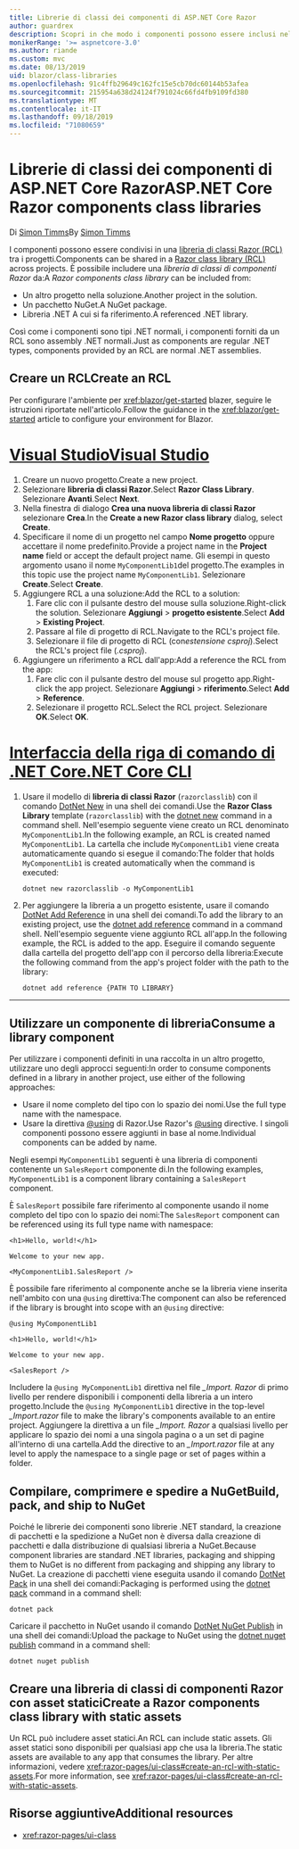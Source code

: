 ```yaml
---
title: Librerie di classi dei componenti di ASP.NET Core Razor
author: guardrex
description: Scopri in che modo i componenti possono essere inclusi nelle app blazer da una libreria di componenti esterna.
monikerRange: '>= aspnetcore-3.0'
ms.author: riande
ms.custom: mvc
ms.date: 08/13/2019
uid: blazor/class-libraries
ms.openlocfilehash: 91c4ffb29649c162fc15e5cb70dc60144b53afea
ms.sourcegitcommit: 215954a638d24124f791024c66fd4fb9109fd380
ms.translationtype: MT
ms.contentlocale: it-IT
ms.lasthandoff: 09/18/2019
ms.locfileid: "71080659"
---
```

# <a name="aspnet-core-razor-components-class-libraries"></a><span data-ttu-id="c39c4-103">Librerie di classi dei componenti di ASP.NET Core Razor</span><span class="sxs-lookup"><span data-stu-id="c39c4-103">ASP.NET Core Razor components class libraries</span></span>

<span data-ttu-id="c39c4-104">Di [Simon Timms](https://github.com/stimms)</span><span class="sxs-lookup"><span data-stu-id="c39c4-104">By [Simon Timms](https://github.com/stimms)</span></span>

<span data-ttu-id="c39c4-105">I componenti possono essere condivisi in una [libreria di classi Razor (RCL)](xref:razor-pages/ui-class) tra i progetti.</span><span class="sxs-lookup"><span data-stu-id="c39c4-105">Components can be shared in a [Razor class library (RCL)](xref:razor-pages/ui-class) across projects.</span></span> <span data-ttu-id="c39c4-106">È possibile includere una *libreria di classi di componenti Razor* da:</span><span class="sxs-lookup"><span data-stu-id="c39c4-106">A *Razor components class library* can be included from:</span></span>

* <span data-ttu-id="c39c4-107">Un altro progetto nella soluzione.</span><span class="sxs-lookup"><span data-stu-id="c39c4-107">Another project in the solution.</span></span>
* <span data-ttu-id="c39c4-108">Un pacchetto NuGet.</span><span class="sxs-lookup"><span data-stu-id="c39c4-108">A NuGet package.</span></span>
* <span data-ttu-id="c39c4-109">Libreria .NET A cui si fa riferimento.</span><span class="sxs-lookup"><span data-stu-id="c39c4-109">A referenced .NET library.</span></span>

<span data-ttu-id="c39c4-110">Così come i componenti sono tipi .NET normali, i componenti forniti da un RCL sono assembly .NET normali.</span><span class="sxs-lookup"><span data-stu-id="c39c4-110">Just as components are regular .NET types, components provided by an RCL are normal .NET assemblies.</span></span>

## <a name="create-an-rcl"></a><span data-ttu-id="c39c4-111">Creare un RCL</span><span class="sxs-lookup"><span data-stu-id="c39c4-111">Create an RCL</span></span>

<span data-ttu-id="c39c4-112">Per configurare l'ambiente per <xref:blazor/get-started> blazer, seguire le istruzioni riportate nell'articolo.</span><span class="sxs-lookup"><span data-stu-id="c39c4-112">Follow the guidance in the <xref:blazor/get-started> article to configure your environment for Blazor.</span></span>

# <a name="visual-studiotabvisual-studio"></a>[<span data-ttu-id="c39c4-113">Visual Studio</span><span class="sxs-lookup"><span data-stu-id="c39c4-113">Visual Studio</span></span>](#tab/visual-studio)

1. <span data-ttu-id="c39c4-114">Creare un nuovo progetto.</span><span class="sxs-lookup"><span data-stu-id="c39c4-114">Create a new project.</span></span>
1. <span data-ttu-id="c39c4-115">Selezionare **libreria di classi Razor**.</span><span class="sxs-lookup"><span data-stu-id="c39c4-115">Select **Razor Class Library**.</span></span> <span data-ttu-id="c39c4-116">Selezionare **Avanti**.</span><span class="sxs-lookup"><span data-stu-id="c39c4-116">Select **Next**.</span></span>
1. <span data-ttu-id="c39c4-117">Nella finestra di dialogo **Crea una nuova libreria di classi Razor** selezionare **Crea**.</span><span class="sxs-lookup"><span data-stu-id="c39c4-117">In the **Create a new Razor class library** dialog, select **Create**.</span></span>
1. <span data-ttu-id="c39c4-118">Specificare il nome di un progetto nel campo **Nome progetto** oppure accettare il nome predefinito.</span><span class="sxs-lookup"><span data-stu-id="c39c4-118">Provide a project name in the **Project name** field or accept the default project name.</span></span> <span data-ttu-id="c39c4-119">Gli esempi in questo argomento usano il nome `MyComponentLib1`del progetto.</span><span class="sxs-lookup"><span data-stu-id="c39c4-119">The examples in this topic use the project name `MyComponentLib1`.</span></span> <span data-ttu-id="c39c4-120">Selezionare **Create**.</span><span class="sxs-lookup"><span data-stu-id="c39c4-120">Select **Create**.</span></span>
1. <span data-ttu-id="c39c4-121">Aggiungere RCL a una soluzione:</span><span class="sxs-lookup"><span data-stu-id="c39c4-121">Add the RCL to a solution:</span></span>
   1. <span data-ttu-id="c39c4-122">Fare clic con il pulsante destro del mouse sulla soluzione.</span><span class="sxs-lookup"><span data-stu-id="c39c4-122">Right-click the solution.</span></span> <span data-ttu-id="c39c4-123">Selezionare **Aggiungi** > **progetto esistente**.</span><span class="sxs-lookup"><span data-stu-id="c39c4-123">Select **Add** > **Existing Project**.</span></span>
   1. <span data-ttu-id="c39c4-124">Passare al file di progetto di RCL.</span><span class="sxs-lookup"><span data-stu-id="c39c4-124">Navigate to the RCL's project file.</span></span>
   1. <span data-ttu-id="c39c4-125">Selezionare il file di progetto di RCL (con*estensione csproj*).</span><span class="sxs-lookup"><span data-stu-id="c39c4-125">Select the RCL's project file (*.csproj*).</span></span>
1. <span data-ttu-id="c39c4-126">Aggiungere un riferimento a RCL dall'app:</span><span class="sxs-lookup"><span data-stu-id="c39c4-126">Add a reference the RCL from the app:</span></span>
   1. <span data-ttu-id="c39c4-127">Fare clic con il pulsante destro del mouse sul progetto app.</span><span class="sxs-lookup"><span data-stu-id="c39c4-127">Right-click the app project.</span></span> <span data-ttu-id="c39c4-128">Selezionare **Aggiungi** > **riferimento**.</span><span class="sxs-lookup"><span data-stu-id="c39c4-128">Select **Add** > **Reference**.</span></span>
   1. <span data-ttu-id="c39c4-129">Selezionare il progetto RCL.</span><span class="sxs-lookup"><span data-stu-id="c39c4-129">Select the RCL project.</span></span> <span data-ttu-id="c39c4-130">Selezionare **OK**.</span><span class="sxs-lookup"><span data-stu-id="c39c4-130">Select **OK**.</span></span>

# <a name="net-core-clitabnetcore-cli"></a>[<span data-ttu-id="c39c4-131">Interfaccia della riga di comando di .NET Core</span><span class="sxs-lookup"><span data-stu-id="c39c4-131">.NET Core CLI</span></span>](#tab/netcore-cli)

1. <span data-ttu-id="c39c4-132">Usare il modello di **libreria di classi Razor** (`razorclasslib`) con il comando [DotNet New](/dotnet/core/tools/dotnet-new) in una shell dei comandi.</span><span class="sxs-lookup"><span data-stu-id="c39c4-132">Use the **Razor Class Library** template (`razorclasslib`) with the [dotnet new](/dotnet/core/tools/dotnet-new) command in a command shell.</span></span> <span data-ttu-id="c39c4-133">Nell'esempio seguente viene creato un RCL denominato `MyComponentLib1`.</span><span class="sxs-lookup"><span data-stu-id="c39c4-133">In the following example, an RCL is created named `MyComponentLib1`.</span></span> <span data-ttu-id="c39c4-134">La cartella che include `MyComponentLib1` viene creata automaticamente quando si esegue il comando:</span><span class="sxs-lookup"><span data-stu-id="c39c4-134">The folder that holds `MyComponentLib1` is created automatically when the command is executed:</span></span>

   ```dotnetcli
   dotnet new razorclasslib -o MyComponentLib1
   ```

1. <span data-ttu-id="c39c4-135">Per aggiungere la libreria a un progetto esistente, usare il comando [DotNet Add Reference](/dotnet/core/tools/dotnet-add-reference) in una shell dei comandi.</span><span class="sxs-lookup"><span data-stu-id="c39c4-135">To add the library to an existing project, use the [dotnet add reference](/dotnet/core/tools/dotnet-add-reference) command in a command shell.</span></span> <span data-ttu-id="c39c4-136">Nell'esempio seguente viene aggiunto RCL all'app.</span><span class="sxs-lookup"><span data-stu-id="c39c4-136">In the following example, the RCL is added to the app.</span></span> <span data-ttu-id="c39c4-137">Eseguire il comando seguente dalla cartella del progetto dell'app con il percorso della libreria:</span><span class="sxs-lookup"><span data-stu-id="c39c4-137">Execute the following command from the app's project folder with the path to the library:</span></span>

   ```dotnetcli
   dotnet add reference {PATH TO LIBRARY}
   ```

---

## <a name="consume-a-library-component"></a><span data-ttu-id="c39c4-138">Utilizzare un componente di libreria</span><span class="sxs-lookup"><span data-stu-id="c39c4-138">Consume a library component</span></span>

<span data-ttu-id="c39c4-139">Per utilizzare i componenti definiti in una raccolta in un altro progetto, utilizzare uno degli approcci seguenti:</span><span class="sxs-lookup"><span data-stu-id="c39c4-139">In order to consume components defined in a library in another project, use either of the following approaches:</span></span>

* <span data-ttu-id="c39c4-140">Usare il nome completo del tipo con lo spazio dei nomi.</span><span class="sxs-lookup"><span data-stu-id="c39c4-140">Use the full type name with the namespace.</span></span>
* <span data-ttu-id="c39c4-141">Usare la direttiva [ \@using](xref:mvc/views/razor#using) di Razor.</span><span class="sxs-lookup"><span data-stu-id="c39c4-141">Use Razor's [\@using](xref:mvc/views/razor#using) directive.</span></span> <span data-ttu-id="c39c4-142">I singoli componenti possono essere aggiunti in base al nome.</span><span class="sxs-lookup"><span data-stu-id="c39c4-142">Individual components can be added by name.</span></span>

<span data-ttu-id="c39c4-143">Negli esempi `MyComponentLib1` seguenti è una libreria di componenti contenente un `SalesReport` componente di.</span><span class="sxs-lookup"><span data-stu-id="c39c4-143">In the following examples, `MyComponentLib1` is a component library containing a `SalesReport` component.</span></span>

<span data-ttu-id="c39c4-144">È `SalesReport` possibile fare riferimento al componente usando il nome completo del tipo con lo spazio dei nomi:</span><span class="sxs-lookup"><span data-stu-id="c39c4-144">The `SalesReport` component can be referenced using its full type name with namespace:</span></span>

```cshtml
<h1>Hello, world!</h1>

Welcome to your new app.

<MyComponentLib1.SalesReport />
```

<span data-ttu-id="c39c4-145">È possibile fare riferimento al componente anche se la libreria viene inserita nell'ambito con una `@using` direttiva:</span><span class="sxs-lookup"><span data-stu-id="c39c4-145">The component can also be referenced if the library is brought into scope with an `@using` directive:</span></span>

```cshtml
@using MyComponentLib1

<h1>Hello, world!</h1>

Welcome to your new app.

<SalesReport />
```

<span data-ttu-id="c39c4-146">Includere la `@using MyComponentLib1` direttiva nel file *_Import. Razor* di primo livello per rendere disponibili i componenti della libreria a un intero progetto.</span><span class="sxs-lookup"><span data-stu-id="c39c4-146">Include the `@using MyComponentLib1` directive in the top-level *_Import.razor* file to make the library's components available to an entire project.</span></span> <span data-ttu-id="c39c4-147">Aggiungere la direttiva a un file *_Import. Razor* a qualsiasi livello per applicare lo spazio dei nomi a una singola pagina o a un set di pagine all'interno di una cartella.</span><span class="sxs-lookup"><span data-stu-id="c39c4-147">Add the directive to an *_Import.razor* file at any level to apply the namespace to a single page or set of pages within a folder.</span></span>

## <a name="build-pack-and-ship-to-nuget"></a><span data-ttu-id="c39c4-148">Compilare, comprimere e spedire a NuGet</span><span class="sxs-lookup"><span data-stu-id="c39c4-148">Build, pack, and ship to NuGet</span></span>

<span data-ttu-id="c39c4-149">Poiché le librerie dei componenti sono librerie .NET standard, la creazione di pacchetti e la spedizione a NuGet non è diversa dalla creazione di pacchetti e dalla distribuzione di qualsiasi libreria a NuGet.</span><span class="sxs-lookup"><span data-stu-id="c39c4-149">Because component libraries are standard .NET libraries, packaging and shipping them to NuGet is no different from packaging and shipping any library to NuGet.</span></span> <span data-ttu-id="c39c4-150">La creazione di pacchetti viene eseguita usando il comando [DotNet Pack](/dotnet/core/tools/dotnet-pack) in una shell dei comandi:</span><span class="sxs-lookup"><span data-stu-id="c39c4-150">Packaging is performed using the [dotnet pack](/dotnet/core/tools/dotnet-pack) command in a command shell:</span></span>

```dotnetcli
dotnet pack
```

<span data-ttu-id="c39c4-151">Caricare il pacchetto in NuGet usando il comando [DotNet NuGet Publish](/dotnet/core/tools/dotnet-nuget-push) in una shell dei comandi:</span><span class="sxs-lookup"><span data-stu-id="c39c4-151">Upload the package to NuGet using the [dotnet nuget publish](/dotnet/core/tools/dotnet-nuget-push) command in a command shell:</span></span>

```dotnetcli
dotnet nuget publish
```

## <a name="create-a-razor-components-class-library-with-static-assets"></a><span data-ttu-id="c39c4-152">Creare una libreria di classi di componenti Razor con asset statici</span><span class="sxs-lookup"><span data-stu-id="c39c4-152">Create a Razor components class library with static assets</span></span>

<span data-ttu-id="c39c4-153">Un RCL può includere asset statici.</span><span class="sxs-lookup"><span data-stu-id="c39c4-153">An RCL can include static assets.</span></span> <span data-ttu-id="c39c4-154">Gli asset statici sono disponibili per qualsiasi app che usa la libreria.</span><span class="sxs-lookup"><span data-stu-id="c39c4-154">The static assets are available to any app that consumes the library.</span></span> <span data-ttu-id="c39c4-155">Per altre informazioni, vedere <xref:razor-pages/ui-class#create-an-rcl-with-static-assets>.</span><span class="sxs-lookup"><span data-stu-id="c39c4-155">For more information, see <xref:razor-pages/ui-class#create-an-rcl-with-static-assets>.</span></span>

## <a name="additional-resources"></a><span data-ttu-id="c39c4-156">Risorse aggiuntive</span><span class="sxs-lookup"><span data-stu-id="c39c4-156">Additional resources</span></span>

* <xref:razor-pages/ui-class>

